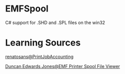# EMFSpool
C# support for .SHD and .SPL files on the win32

# Learning Sources

[renatosans@PrintJobAccounting](https://github.com/renatosans/PrintJobAccounting)

[Duncan Edwards Jones@EMF Printer Spool File Viewer](https://www.codeproject.com/Articles/10586/EMF-Printer-Spool-File-Viewer-2)
